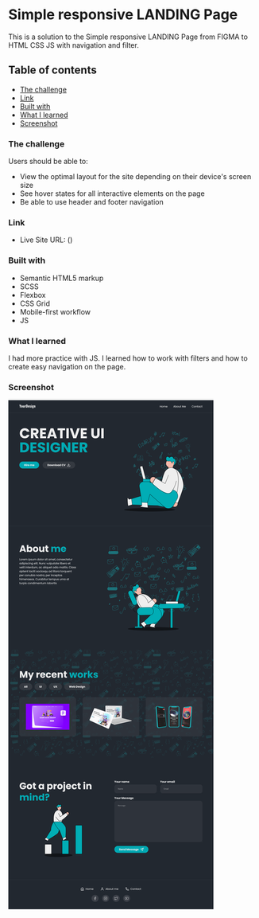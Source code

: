 # Simple responsive LANDING Page

This is a solution to the Simple responsive LANDING Page from FIGMA to HTML CSS JS with navigation and filter.

## Table of contents

  - [The challenge](#the-challenge)
  - [Link](#link)
  - [Built with](#built-with)
  - [What I learned](#what-i-learned)
  - [Screenshot](#screenshot)


### The challenge

Users should be able to:

- View the optimal layout for the site depending on their device's screen size
- See hover states for all interactive elements on the page
- Be able to use header and footer navigation


### Link

- Live Site URL: ()


### Built with

- Semantic HTML5 markup
- SCSS
- Flexbox
- CSS Grid
- Mobile-first workflow
- JS

### What I learned

I had more practice with JS. I learned how to work with filters and how to create easy navigation on the page.

### Screenshot

![](./assets/screenshot.png)